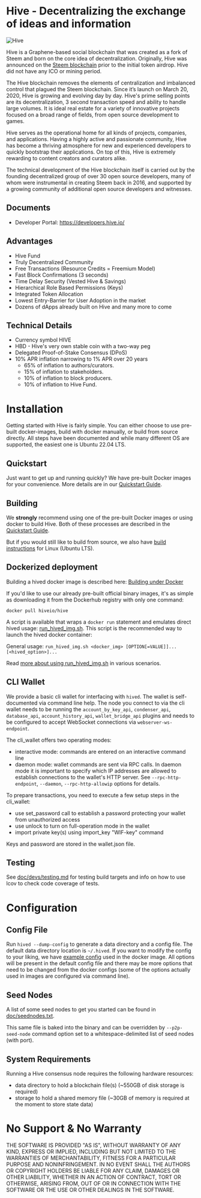 # Hive - Decentralizing the exchange of ideas and information

![Hive](https://files.peakd.com/file/peakd-hive/netuoso/jMHldwMV-horizontal.png)

Hive is a Graphene-based social blockchain that was created as a fork of Steem and born on the core idea of decentralization. Originally, Hive was announced on the [Steem blockchain](https://peakd.com/communityfork/@hiveio/announcing-the-launch-of-hive-blockchain) prior to the initial token airdrop. Hive did not have any ICO or mining period.

The Hive blockchain removes the elements of centralization and imbalanced control that plagued the Steem blockchain. Since it’s launch on March 20, 2020, Hive is growing and evolving day by day. Hive's prime selling points are its decentralization, 3 second transaction speed and ability to handle large volumes. It is ideal real estate for a variety of innovative projects focused on a broad range of fields, from open source development to games.

Hive serves as the operational home for all kinds of projects, companies, and applications. Having a highly active and passionate community, Hive has become a thriving atmosphere for new and experienced developers to quickly bootstrap their applications. On top of this, Hive is extremely rewarding to content creators and curators alike.

The technical development of the Hive blockchain itself is carried out by the founding decentralized group of over 30 open source developers, many of whom were instrumental in creating Steem back in 2016, and supported by a growing community of additional open source developers and witnesses.

## Documents

* Developer Portal: https://developers.hive.io/

## Advantages

* Hive Fund
* Truly Decentralized Community
* Free Transactions (Resource Credits = Freemium Model)
* Fast Block Confirmations (3 seconds)
* Time Delay Security (Vested Hive & Savings)
* Hierarchical Role Based Permissions (Keys)
* Integrated Token Allocation
* Lowest Entry-Barrier for User Adoption in the market
* Dozens of dApps already built on Hive and many more to come

## Technical Details

* Currency symbol HIVE
* HBD - Hive's very own stable coin with a two-way peg
* Delegated Proof-of-Stake Consensus (DPoS)
* 10% APR inflation narrowing to 1% APR over 20 years
    * 65% of inflation to authors/curators.
    * 15% of inflation to stakeholders.
    * 10% of inflation to block producers.
    * 10% of inflation to Hive Fund.

# Installation

Getting started with Hive is fairly simple. You can either choose to use pre-built docker-images, build with docker manually, or build from source directly. All steps have been documented and while many different OS are supported, the easiest one is Ubuntu 22.04 LTS.

## Quickstart

Just want to get up and running quickly? We have pre-built Docker images for your convenience. More details are in our [Quickstart Guide](doc/exchangequickstart.md).

## Building

We **strongly** recommend using one of the pre-built Docker images or using docker to build Hive. Both of these processes are described in the [Quickstart Guide](doc/exchangequickstart.md).

But if you would still like to build from source, we also have [build instructions](doc/building.md) for Linux (Ubuntu LTS).

## Dockerized deployment

Building a hived docker image is described here: [Building under Docker](doc/building.md#building-under-docker)

If you'd like to use our already pre-built official binary images, it's as simple as downloading it from the Dockerhub registry with only one command:

```
docker pull hiveio/hive
```


A script is available that wraps a `docker run` statement and emulates direct hived usage: [run_hived_img.sh](scripts/run_hived_img.sh). This script is the recommended way to launch the hived docker container:

General usage: `run_hived_img.sh <docker_img> [OPTION[=VALUE]]... [<hived_option>]...`

Read [more about using run_hived_img.sh](doc/run_hived_img.md) in various scenarios.

## CLI Wallet

We provide a basic cli wallet for interfacing with `hived`. The wallet is self-documented via command line help. The node you connect to via the cli wallet needs to be running the `account_by_key_api`, `condenser_api`, `database_api`, `account_history_api`, `wallet_bridge_api` plugins and needs to be configured to accept WebSocket connections via `webserver-ws-endpoint`.

The cli_wallet offers two operating modes:
- interactive mode: commands are entered on an interactive command line
- daemon mode: wallet commands are sent via RPC calls. In daemon mode it is important to specify which IP addresses are allowed to establish connections to the wallet's HTTP server. See `--rpc-http-endpoint`, `--daemon`, `--rpc-http-allowip` options for details.

To prepare transactions, you need to execute a few setup steps in the cli_wallet:
- use set_password <password> call to establish a password protecting your wallet from unauthorized access
- use unlock <password> to turn on full-operation mode in the wallet
- import private key(s) using import_key "WIF-key" command

Keys and password are stored in the wallet.json file.

## Testing

See [doc/devs/testing.md](doc/devs/testing.md) for testing build targets and info
on how to use lcov to check code coverage of tests.

# Configuration

## Config File

Run `hived --dump-config` to generate a data directory and a config file. The default data directory location is `~/.hived`. If you want to modify the config to your liking, we have [example config](contrib/config-for-docker.ini) used in the docker image. All options will be present in the default config file and there may be more options that need to be changed from the docker configs (some of the options actually used in images are configured via command line).

## Seed Nodes

A list of some seed nodes to get you started can be found in
[doc/seednodes.txt](doc/seednodes.txt).

This same file is baked into the binary and can be overridden by `--p2p-seed-node`
command option set to a whitespace-delimited list of seed nodes (with port).

## System Requirements

Running a Hive consensus node requires the following hardware resources:
- data directory to hold a blockchain file(s) (~550GB of disk storage is required)
- storage to hold a shared memory file (~30GB of memory is required at the moment to store state data)

# No Support & No Warranty

THE SOFTWARE IS PROVIDED "AS IS", WITHOUT WARRANTY OF ANY KIND, EXPRESS OR
IMPLIED, INCLUDING BUT NOT LIMITED TO THE WARRANTIES OF MERCHANTABILITY,
FITNESS FOR A PARTICULAR PURPOSE AND NONINFRINGEMENT. IN NO EVENT SHALL THE
AUTHORS OR COPYRIGHT HOLDERS BE LIABLE FOR ANY CLAIM, DAMAGES OR OTHER
LIABILITY, WHETHER IN AN ACTION OF CONTRACT, TORT OR OTHERWISE, ARISING
FROM, OUT OF OR IN CONNECTION WITH THE SOFTWARE OR THE USE OR OTHER DEALINGS
IN THE SOFTWARE.
